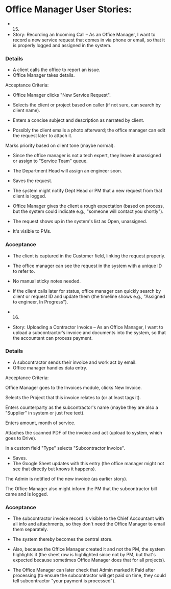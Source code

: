 # Office Manager User Stories:

- 15.
- Story: Recording an Incoming Call – As an Office Manager, I want to record a new service request that comes in via phone or email, so that it is properly logged and assigned in the system.

### Details

- A client calls the office to report an issue.
- Office Manager takes details.

Acceptance Criteria:

- Office Manager clicks "New Service Request".
- Selects the client or project based on caller (if not sure, can search by client name).

- Enters a concise subject and description as narrated by client.
- Possibly the client emails a photo afterward; the office manager can edit the request later to attach it.

Marks priority based on client tone (maybe normal).

- Since the office manager is not a tech expert, they leave it unassigned or assign to "Service Team" queue.
- The Department Head will assign an engineer soon.

- Saves the request.
- The system might notify Dept Head or PM that a new request from that client is logged.

- Office Manager gives the client a rough expectation (based on process, but the system could indicate e.g., "someone will contact you shortly").

- The request shows up in the system's list as Open, unassigned.
- It's visible to PMs.

### Acceptance

- The client is captured in the Customer field, linking the request properly.
- The office manager can see the request in the system with a unique ID to refer to.
- No manual sticky notes needed.

- If the client calls later for status, office manager can quickly search by client or request ID and update them (the timeline shows e.g., "Assigned to engineer, In Progress").

- 16.
- Story: Uploading a Contractor Invoice – As an Office Manager, I want to upload a subcontractor’s invoice and documents into the system, so that the accountant can process payment.

### Details

- A subcontractor sends their invoice and work act by email.
- Office manager handles data entry.

Acceptance Criteria:

Office Manager goes to the Invoices module, clicks New Invoice.

Selects the Project that this invoice relates to (or at least tags it).

Enters counterparty as the subcontractor's name (maybe they are also a "Supplier" in system or just free text).

Enters amount, month of service.

Attaches the scanned PDF of the invoice and act (upload to system, which goes to Drive).

In a custom field "Type" selects "Subcontractor Invoice".

- Saves.
- The Google Sheet updates with this entry (the office manager might not see that directly but knows it happens).

The Admin is notified of the new invoice (as earlier story).

The Office Manager also might inform the PM that the subcontractor bill came and is logged.

### Acceptance

- The subcontractor invoice record is visible to the Chief Accountant with all info and attachments, so they don't need the Office Manager to email them separately.
- The system thereby becomes the central store.

- Also, because the Office Manager created it and not the PM, the system highlights it (the sheet row is highlighted since not by PM, but that's expected because sometimes Office Manager does that for all projects).

- The Office Manager can later check that Admin marked it Paid after processing (to ensure the subcontractor will get paid on time, they could tell subcontractor "your payment is processed").
